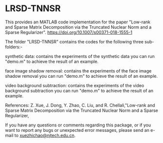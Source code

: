 # LRSD-TNNSR
This provides an MATLAB code implementation for the paper "Low-rank and Sparse Matrix Decomposition via the Truncated Nuclear Norm and a Sparse Regularizer". https://doi.org/10.1007/s00371-018-1555-1

The folder "LRSD-TNNSR" contains the codes for the following three sub-folders:-

synthetic data: contains the experiments of the synthetic data
you can run "demo.m" to achieve the result of an example.

face image shadow removal: contains the experiments of the face image shadow removal
you can run "demo.m" to achieve the result of an example.

video background subtraction: contains the experiments of the video background subtraction
you can run "demo.m" to achieve the result of an example.

References:
Z. Xue, J. Dong, Y. Zhao, C. Liu, and R. Chellali,"Low-rank and Sparse Matrix Decomposition via the Truncated Nuclear Norm and a Sparse Regularizer,                                

If you have any questions or comments regarding this package, or if you want to report any bugs or unexpected error messages, please send an e-mail to xuezhichao@njtech.edu.cn.
